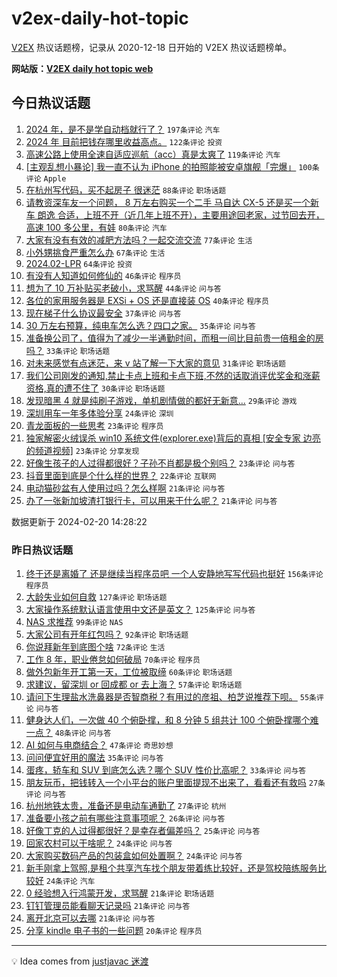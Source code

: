 # v2ex-daily-hot-topic

[V2EX](https://www.v2ex.com/) 热议话题榜，记录从 2020-12-18 日开始的 V2EX 热议话题榜单。

**网站版：[V2EX daily hot topic web](https://boojack.github.io/v2ex-daily-hot-topic-web/)**

## 今日热议话题

<!-- TODAY BEGIN -->

1. [2024 年，是不是学自动档就行了？](https://www.v2ex.com/t/1016734) `197条评论` `汽车`
1. [2024 年 目前把钱存哪里收益高点。](https://www.v2ex.com/t/1016722) `122条评论` `投资`
1. [高速公路上使用全速自适应巡航（acc）真是太爽了](https://www.v2ex.com/t/1016739) `119条评论` `汽车`
1. [[主观乱想小暴论] 我一直不认为 iPhone 的拍照能被安卓旗舰「完爆」](https://www.v2ex.com/t/1016755) `100条评论` `Apple`
1. [在杭州写代码，买不起房子 很迷茫](https://www.v2ex.com/t/1016753) `88条评论` `职场话题`
1. [请教资深车友一个问题， 8 万左右购买一个二手 马自达 CX-5 还是买一个新车 朗逸 合适，上班不开（近几年上班不开），主要用途回老家，过节回去开，高速 100 多公里，有娃](https://www.v2ex.com/t/1016793) `80条评论` `汽车`
1. [大家有没有有效的减肥方法吗？一起交流交流](https://www.v2ex.com/t/1016797) `77条评论` `生活`
1. [小外甥挑食严重怎么办](https://www.v2ex.com/t/1016704) `67条评论` `生活`
1. [2024.02-LPR](https://www.v2ex.com/t/1016726) `64条评论` `投资`
1. [有没有人知道如何修仙的](https://www.v2ex.com/t/1016775) `46条评论` `程序员`
1. [想为了 10 万补贴买老破小，求骂醒](https://www.v2ex.com/t/1016894) `44条评论` `问与答`
1. [各位的家用服务器是 EXSi + OS 还是直接装 OS](https://www.v2ex.com/t/1016954) `40条评论` `程序员`
1. [现在梯子什么协议最安全](https://www.v2ex.com/t/1016892) `37条评论` `问与答`
1. [30 万左右预算，纯电车怎么选？四口之家。](https://www.v2ex.com/t/1016861) `35条评论` `问与答`
1. [准备换公司了，值得为了减少一半通勤时间，而租一间比目前贵一倍租金的房吗？](https://www.v2ex.com/t/1016719) `33条评论` `职场话题`
1. [对未来感觉有点迷茫，来 v 站了解一下大家的意见](https://www.v2ex.com/t/1016900) `31条评论` `职场话题`
1. [我们公司刚发的通知,禁止卡点上班和卡点下班,不然的话取消评优奖金和涨薪资格,真的遭不住了](https://www.v2ex.com/t/1016927) `30条评论` `职场话题`
1. [发现暗黑 4 就是纯刷子游戏，单机剧情做的都好无新意...](https://www.v2ex.com/t/1016706) `29条评论` `游戏`
1. [深圳用车一年多体验分享](https://www.v2ex.com/t/1016882) `24条评论` `深圳`
1. [青龙面板的一些思考](https://www.v2ex.com/t/1016931) `23条评论` `程序员`
1. [独家解密火绒误杀 win10 系统文件(explorer.exe)背后的真相 [安全专家 边亮 的频道视频]](https://www.v2ex.com/t/1016836) `23条评论` `分享发现`
1. [好像生孩子的人过得都很好？子孙不肖都是极个别吗？](https://www.v2ex.com/t/1016735) `23条评论` `问与答`
1. [抖音里面到底是个什么样的世界？](https://www.v2ex.com/t/1016752) `22条评论` `互联网`
1. [电动猫砂盆有人使用过吗？怎么样啊](https://www.v2ex.com/t/1016863) `21条评论` `问与答`
1. [办了一张新加坡渣打银行卡，可以用来干什么呢？](https://www.v2ex.com/t/1016703) `21条评论` `问与答`

数据更新于 2024-02-20 14:28:22

<!-- TODAY END -->

### 昨日热议话题

<!-- YESTERDAY BEGIN -->

1. [终于还是离婚了 还是继续当程序员吧 一个人安静地写写代码也挺好](https://www.v2ex.com/t/1016487) `156条评论` `程序员`
1. [大龄失业如何自救](https://www.v2ex.com/t/1016391) `127条评论` `职场话题`
1. [大家操作系统默认语言使用中文还是英文？](https://www.v2ex.com/t/1016405) `125条评论` `问与答`
1. [NAS 求推荐](https://www.v2ex.com/t/1016490) `99条评论` `NAS`
1. [大家公司有开年红包吗？](https://www.v2ex.com/t/1016407) `92条评论` `职场话题`
1. [你说拜新年到底图个啥](https://www.v2ex.com/t/1016467) `72条评论` `生活`
1. [工作 8 年，职业倦怠如何破局](https://www.v2ex.com/t/1016579) `70条评论` `程序员`
1. [做外包新年开工第一天，工位被取缔](https://www.v2ex.com/t/1016412) `60条评论` `职场话题`
1. [求建议，留深圳 or 回成都 or 去上海？](https://www.v2ex.com/t/1016551) `57条评论` `职场话题`
1. [请问下生理盐水洗鼻器是否智商税？有用过的彦祖、柏芝说推荐下呗。](https://www.v2ex.com/t/1016560) `55条评论` `问与答`
1. [健身达人们，一次做 40 个俯卧撑，和 8 分钟 5 组共计 100 个俯卧撑哪个难一点？](https://www.v2ex.com/t/1016393) `48条评论` `问与答`
1. [AI 如何与电商结合？](https://www.v2ex.com/t/1016396) `47条评论` `奇思妙想`
1. [问问便宜好用的魔法](https://www.v2ex.com/t/1016431) `35条评论` `问与答`
1. [蛋疼，轿车和 SUV 到底怎么选？哪个 SUV 性价比高呢？](https://www.v2ex.com/t/1016592) `33条评论` `问与答`
1. [朋友玩币，把钱转入一个小平台的账户里面提现不出来了，看看还有救吗](https://www.v2ex.com/t/1016634) `27条评论` `问与答`
1. [杭州地铁太贵，准备还是电动车通勤了](https://www.v2ex.com/t/1016593) `27条评论` `杭州`
1. [准备要小孩之前有哪些注意事项呢？](https://www.v2ex.com/t/1016413) `26条评论` `问与答`
1. [好像丁克的人过得都很好？是幸存者偏差吗？](https://www.v2ex.com/t/1016649) `25条评论` `问与答`
1. [回家农村可以干啥呢？](https://www.v2ex.com/t/1016597) `24条评论` `问与答`
1. [大家购买数码产品的包装盒如何处置啊？](https://www.v2ex.com/t/1016508) `24条评论` `问与答`
1. [新手刚拿上驾照,是租个共享汽车找个朋友带着练比较好，还是驾校陪练服务比较好](https://www.v2ex.com/t/1016450) `24条评论` `汽车`
1. [0 经验想入行鸿蒙开发，求骂醒](https://www.v2ex.com/t/1016654) `21条评论` `职场话题`
1. [钉钉管理员能看聊天记录吗](https://www.v2ex.com/t/1016614) `21条评论` `问与答`
1. [离开北京可以去哪](https://www.v2ex.com/t/1016482) `21条评论` `问与答`
1. [分享 kindle 电子书的一些问题](https://www.v2ex.com/t/1016456) `20条评论` `程序员`

<!-- YESTERDAY END -->

---

💡 Idea comes from [justjavac 迷渡](https://github.com/justjavac/)
